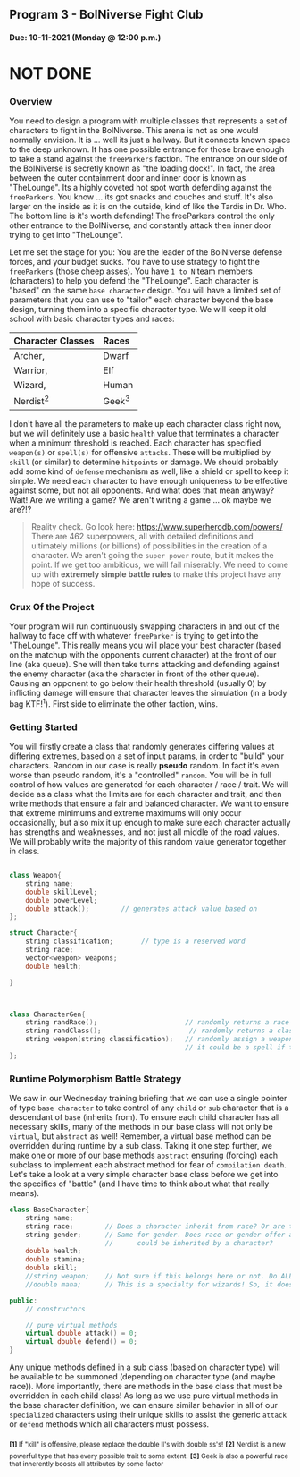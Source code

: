 ## Program 3 - BolNiverse Fight Club
#### Due: 10-11-2021 (Monday @ 12:00 p.m.)

# NOT DONE

### Overview

You need to design a program with multiple classes that represents a set of characters to fight in the BolNiverse. This arena is not as one would normally envision. It is ... well its just a hallway. But it connects known space to the deep unknown.  It has one possible entrance for those brave enough to take a stand against the `freeParkers` faction. The entrance on our side of the BolNiverse is secretly known as "the loading dock!". In fact, the area between the outer containment door and inner door is known as "TheLounge". Its a highly coveted hot spot worth defending against the `freeParkers`.  You know ... its got snacks and couches and stuff. It's also larger on the inside as it is on the outside, kind of like the Tardis in Dr. Who. The bottom line is it's worth defending! The freeParkers control the only other entrance to the BolNiverse, and constantly attack then inner door trying to get into "TheLounge".

Let me set the stage for you: You are the leader of the BolNiverse defense forces, and your budget sucks. You have to use strategy to fight the `freeParkers` (those cheep asses). You have `1 to N` team members (characters) to help you defend the "TheLounge". Each character is "based" on the same `base character` design. You will have a limited set of parameters that you can use to "tailor" each character beyond the base design, turning them into a specific character type. We will keep it old school with basic character types and races:

| Character Classes     | Races            |
| :------------------ | :--------------- |
| Archer,             | Dwarf            |
| Warrior,            | Elf              |
| Wizard,             | Human            |
| Nerdist<sup>2</sup> | Geek<sup>3</sup> |


I don't have all the parameters to make up each character class right now, but we will definitely use a basic `health` value that terminates a character when a minimum threshold is reached. Each character has specified  `weapon(s)` or `spell(s)` for offensive `attacks`. These will be multiplied by `skill` (or similar) to determine `hitpoints` or damage. We should probably add some kind of `defense` mechanism as well, like a shield or spell to keep it simple. We need each character to have enough uniqueness to be effective against some, but not all opponents. And what does that mean anyway? Wait! Are we writing a game? We aren't writing a game ... ok maybe we are?!? 

>Reality check. Go look here: https://www.superherodb.com/powers/ There are 462 superpowers, all with detailed definitions and ultimately millions (or billions) of possibilities in the creation of a character. We aren't going the `super power` route, but it makes the point.  If we get too ambitious, we will fail miserably. We need to come up with **extremely simple battle rules** to make this project have any hope of success. 

### Crux Of the Project

Your program will run continuously swapping characters in and out of the hallway to face off with whatever `freeParker` is trying to get into the "TheLounge". This really means you will place your best character (based on the matchup with the opponents current character) at the front of our line (aka queue). She will then take turns attacking and defending against the enemy character (aka the character in front of the other queue). Causing an opponent to go below their health threshold (usually 0) by inflicting damage will ensure that character leaves the simulation (in a body bag KTF!<sup>1</sup>). First side to eliminate the other faction, wins.

### Getting Started

You will firstly create a class that randomly generates differing values at differing extremes, based on a set of input params, in order to "build" your characters.  Random in our case is really **pseudo** random. In fact it's even worse than pseudo random, it's a "controlled" `random`. You will be in full control of how values are generated for each character / race / trait. We will decide as a class what the limits are for each character and trait, and then write methods that ensure a fair and balanced character. We want to ensure that extreme minimums and extreme maximums will only occur occasionally, but also mix it up enough to make sure each character actually has strengths and weaknesses, and not just all middle of the road values. We will probably write the majority of this random value generator together in class.

```cpp

class Weapon{
    string name;
    double skillLevel;
    double powerLevel;
    double attack();        // generates attack value based on 
};

struct Character{
    string classification;       // type is a reserved word
    string race;
    vector<weapon> weapons;
    double health;

}



class CharacterGen{
    string randRace();                      // randomly returns a race
    string randClass();                      // randomly returns a classification
    string weapon(string classification);   // randomly assign a weapon based on character type
                                            // it could be a spell if the character is a wizard
};
```

### Runtime Polymorphism Battle Strategy

We saw in our Wednesday training briefing that we can use a single pointer of type `base character` to take control of any `child` or `sub` character that is a descendant of `base` (inherits from). To ensure each child character has all necessary skills, many of the methods in our base class will not only be `virtual`, but `abstract` as well! Remember, a virtual base method can be overridden during runtime by a sub class. Taking it one step further, we make one or more of our base methods `abstract` ensuring (forcing) each subclass to implement each abstract method for fear of `compilation death`. Let's take a look at a very simple character base class before we get into the specifics of "battle" (and I have time to think about what that really means).

```cpp
class BaseCharacter{
    string name;
    string race;        // Does a character inherit from race? Or are they composed of a race?
    string gender;      // Same for gender. Does race or gender offer any special properties that
                        //      could be inherited by a character?
    double health;      
    double stamina;
    double skill;
    //string weapon;    // Not sure if this belongs here or not. Do ALL characters carry a weapon?
    //double mana;      // This is a specialty for wizards! So, it doesn't belong here.

public:
    // constructors

    // pure virtual methods
    virtual double attack() = 0;
    virtual double defend() = 0;
}
```

Any unique methods defined in a sub class (based on character type) will be available to be summoned (depending on character type (and maybe race)). More importantly, there are methods in the base class that must be overridden in each child class! As long as we use pure virtual methods in the base character definition, we can ensure similar behavior in all of our `specialized` characters using their unique skills to assist the generic `attack` or `defend` methods which all characters must possess.



<sub>**[1]** If "kill" is offensive, please replace the double ll's with double ss's!</sub>
<sub>**[2]** Nerdist is a new powerful type that has every possible trait to some extent.</sub>
<sub>**[3]** Geek is also a powerful race that inherently boosts all attributes by some factor</sub>

